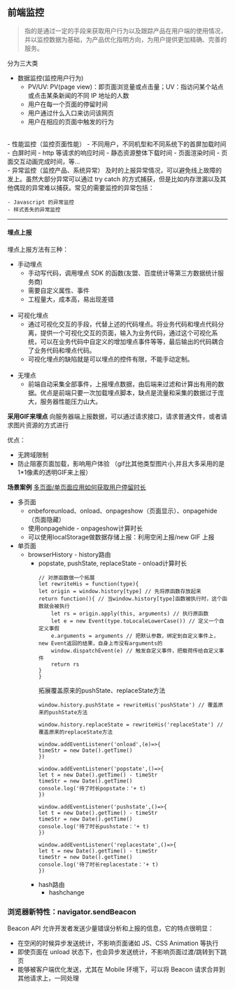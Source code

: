 ## 前端监控

> 指的是通过一定的手段来获取用户行为以及跟踪产品在用户端的使用情况，并以监控数据为基础，为产品优化指明方向，为用户提供更加精确、完善的服务。

分为三大类
- 数据监控(监控用户行为)
    - PV/UV: PV(page view)：即页面浏览量或点击量；UV：指访问某个站点或点击某条新闻的不同 IP 地址的人数
    - 用户在每一个页面的停留时间
    - 用户通过什么入口来访问该网页
    - 用户在相应的页面中触发的行为
<br/>
- 性能监控（监控页面性能）
    - 不同用户，不同机型和不同系统下的首屏加载时间
    - 白屏时间
    - http 等请求的响应时间
    - 静态资源整体下载时间
    - 页面渲染时间
    - 页面交互动画完成时间，等... 
<br/>
- 异常监控（监控产品、系统异常）
及时的上报异常情况，可以避免线上故障的发上。虽然大部分异常可以通过 try catch 的方式捕获，但是比如内存泄漏以及其他偶现的异常难以捕获。常见的需要监控的异常包括：

    - Javascript 的异常监控
    - 样式丢失的异常监控
-----
#### 埋点上报

埋点上报方法有三种：
- 手动埋点 
    - 手动写代码，调用埋点 SDK 的函数(友盟、百度统计等第三方数据统计服务商)
    - 需要自定义属性、事件
    - 工程量大，成本高，易出现差错
    <br/>
- 可视化埋点
    - 通过可视化交互的手段，代替上述的代码埋点。将业务代码和埋点代码分离，提供一个可视化交互的页面，输入为业务代码，通过这个可视化系统，可以在业务代码中自定义的增加埋点事件等等，最后输出的代码耦合了业务代码和埋点代码。
    - 可视化埋点的缺陷就是可以埋点的控件有限，不能手动定制。
    <br/>
- 无埋点
    - 前端自动采集全部事件，上报埋点数据，由后端来过滤和计算出有用的数据。优点是前端只要一次加载埋点脚本，缺点是流量和采集的数据过于庞大，服务器性能压力山大。

**采用GIF来埋点**
向服务器端上报数据，可以通过请求接口，请求普通文件，或者请求图片资源的方式进行

优点：
- 无跨域限制
- 防止阻塞页面加载，影响用户体验 （gif比其他类型图片小,并且大多采用的是1*1像素的透明GIF来上报）


**场景案例**
[多页面/单页面应用如何获取用户停留时长](https://juejin.cn/post/7087789244600549384)

- 多页面
    - onbeforeunload、onload、onpageshow（页面显示）、onpagehide（页面隐藏）
    - 使用onpagehide - onpageshow计算时长
    - 可以使用localStorage做数据存储上报：利用空闲上报/new GIF 上报
- 单页面
    - browserHistory - history路由
        - popstate, pushState, replaceState - onload计算时长
            ```
            // 对原函数做一个拓展
            let rewriteHis = function(type){
            let origin = window.history[type] // 先将原函数存放起来
            return function(){ // 当window.history[type]函数被执行时，这个函数就会被执行
                let rs = origin.apply(this, arguments) // 执行原函数
                let e = new Event(type.toLocaleLowerCase()) // 定义一个自定义事假
                e.arguments = arguments // 把默认参数，绑定到自定义事件上，new Event返回的结果，自身上市没有arguments的
                window.dispatchEvent(e) // 触发自定义事件，把载荷传给自定义事件
                return rs
            }
            }
            ```
            拓展覆盖原来的pushState、replaceState方法
            ```
            window.history.pushState = rewriteHis('pushState') // 覆盖原来的pushState方法

            window.history.replaceState = rewriteHis('replaceState') // 覆盖原来的replaceState方法

            window.addEventListener('onload',(e)=>{
            timeStr = new Date().getTime()
            })

            window.addEventListener('popstate',()=>{
            let t = new Date().getTime() - timeStr
            timeStr = new Date().getTime()
            console.log('待了时长popstate：'+ t)
            })

            window.addEventListener('pushstate',()=>{
            let t = new Date().getTime() - timeStr
            timeStr = new Date().getTime()
            console.log('待了时长pushstate：'+ t)
            })

            window.addEventListener('replacestate',()=>{
            let t = new Date().getTime() - timeStr
            timeStr = new Date().getTime()
            console.log('待了时长replacestate：'+ t)
            })

            ```
        - hash路由
            - hashchange

### 浏览器新特性：navigator.sendBeacon

Beacon API 允许开发者发送少量错误分析和上报的信息，它的特点很明显：
        
- 在空闲的时候异步发送统计，不影响页面诸如 JS、CSS Animation 等执行
- 即使页面在 unload 状态下，也会异步发送统计，不影响页面过渡/跳转到下跳页
- 能够被客户端优化发送，尤其在 Mobile 环境下，可以将 Beacon 请求合并到其他请求上，一同处理
